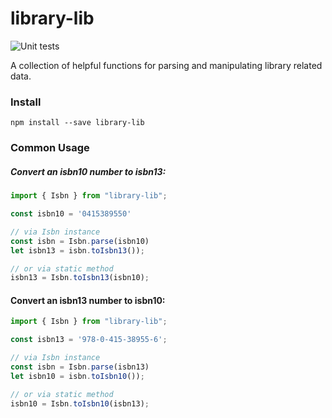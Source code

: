 # library-lib

![Unit tests](https://github.com/e-e-e/library-lib/workflows/Unit%20tests/badge.svg)

A collection of helpful functions for parsing and manipulating library related data.

### Install

```
npm install --save library-lib
```

### Common Usage

##### Convert an isbn10 number to isbn13:

```ts
import { Isbn } from "library-lib";

const isbn10 = '0415389550'

// via Isbn instance
const isbn = Isbn.parse(isbn10)
let isbn13 = isbn.toIsbn13());

// or via static method
isbn13 = Isbn.toIsbn13(isbn10);

```

#### Convert an isbn13 number to isbn10:

```ts
import { Isbn } from "library-lib";

const isbn13 = '978-0-415-38955-6';

// via Isbn instance
const isbn = Isbn.parse(isbn13)
let isbn10 = isbn.toIsbn10());

// or via static method
isbn10 = Isbn.toIsbn10(isbn13);
```
